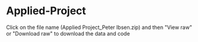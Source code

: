 # Applied-Project
Click on the file name (Applied Project_Peter Ibsen.zip) and then "View raw" or "Download raw" to download the data and code
